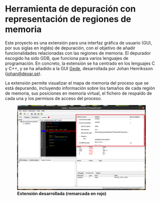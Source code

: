 # Herramienta de depuración con representación de regiones de memoria

Este proyecto es una extensión para una interfaz gráfica de usuario (GUI, por sus siglas en inglés) de depuración, con el objetivo de añadir funcionalidades relacionadas con las regiones de memoria. El depurador escogido ha sido GDB, que funciona para varios lenguajes de programación. En concreto, la extensión se ha centrado en los lenguajes C y C++, y se ha añadido a la GUI [Gede](https://gede.dexar.se/), desarrollada por Johan Henriksson ([johan@dexar.se](mailto:johan@dexar.se)).

La extensión permite visualizar el mapa de memoria del proceso que se está depurando, incluyendo información sobre los tamaños de cada región de memoria, sus posiciones en memoria virtual, el fichero de respaldo de cada una y los permisos de acceso del proceso.

<figure>

<img src="./imgs/capture_general_redsq.png">
<figcaption alignment="center"><b>Extensión desarrollada (remarcada en rojo)</b></figcaption>

</figure>

<br>

<!-- ## Ejemplos de uso -->
